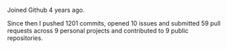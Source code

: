 Joined Github 4 years ago.

Since then I pushed 1201 commits, opened 10 issues and submitted 59 pull requests across 9 personal projects and contributed to 9 public repositories.
